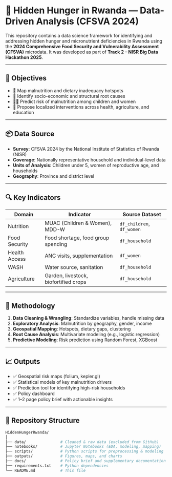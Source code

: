 # 🧭 Hidden Hunger in Rwanda — Data-Driven Analysis (CFSVA 2024)

This repository contains a data science framework for identifying and addressing hidden hunger and micronutrient deficiencies in Rwanda using the **2024 Comprehensive Food Security and Vulnerability Assessment (CFSVA)** microdata. It was developed as part of **Track 2 – NISR Big Data Hackathon 2025**.

---

## 🎯 Objectives

- 📍 Map malnutrition and dietary inadequacy hotspots
- 🧠 Identify socio-economic and structural root causes
- 🧒🏽 Predict risk of malnutrition among children and women
- 🏥 Propose localized interventions across health, agriculture, and education

---

## 📦 Data Source

- **Survey**: CFSVA 2024 by the National Institute of Statistics of Rwanda (NISR)
- **Coverage**: Nationally representative household and individual-level data
- **Units of Analysis**: Children under 5, women of reproductive age, and households
- **Geography**: Province and district level

---

## 🔍 Key Indicators

| Domain        | Indicator                           | Source Dataset |
|---------------|--------------------------------------|----------------|
| Nutrition     | MUAC (Children & Women), MDD-W       | `df_children`, `df_women` |
| Food Security | Food shortage, food group spending   | `df_household` |
| Health Access | ANC visits, supplementation          | `df_women`     |
| WASH          | Water source, sanitation             | `df_household` |
| Agriculture   | Garden, livestock, biofortified crops| `df_household` |

---

## 🧪 Methodology

1. **Data Cleaning & Wrangling**: Standardize variables, handle missing data  
2. **Exploratory Analysis**: Malnutrition by geography, gender, income  
3. **Geospatial Mapping**: Hotspots, dietary gaps, clustering  
4. **Root Cause Analysis**: Multivariate modeling (e.g., logistic regression)  
5. **Predictive Modeling**: Risk prediction using Random Forest, XGBoost  

---

## 📈 Outputs

- ✅ Geospatial risk maps (folium, kepler.gl)
- ✅ Statistical models of key malnutrition drivers
- ✅ Prediction tool for identifying high-risk households
- ✅ Policy dashboard 
- ✅ 1–2 page policy brief with actionable insights

---

## 📂 Repository Structure

```bash
HiddenHungerRwanda/
│
├── data/               # Cleaned & raw data (excluded from GitHub)
├── notebooks/          # Jupyter Notebooks (EDA, modeling, mapping)
├── scripts/            # Python scripts for preprocessing & modeling
├── outputs/            # Figures, maps, and charts
├── docs/               # Policy brief and supplementary documentation
├── requirements.txt    # Python dependencies
└── README.md           # This file
